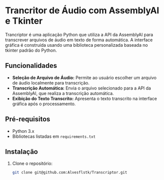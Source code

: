 # Trancritor de Áudio com AssemblyAI e Tkinter

Trancriptor é uma aplicação Python que utiliza a API da AssemblyAI para transcrever arquivos de áudio em texto de forma automática. A interface gráfica é construída usando uma biblioteca personalizada baseada no tkinter padrão do Python.

## Funcionalidades

- **Seleção de Arquivo de Áudio:** Permite ao usuário escolher um arquivo de áudio localmente para transcrição.
- **Transcrição Automática:** Envia o arquivo selecionado para a API da AssemblyAI, que realiza a transcrição automática.
- **Exibição do Texto Transcrito:** Apresenta o texto transcrito na interface gráfica após o processamento.

## Pré-requisitos

- Python 3.x
- Bibliotecas listadas em `requirements.txt`

## Instalação

1. Clone o repositório:

   ```bash
   git clone git@github.com:Alvesflstk/Transcriptor.git

